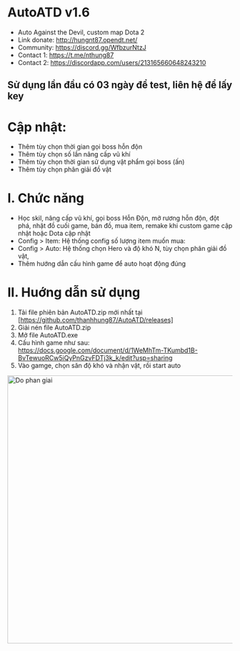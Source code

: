 # AutoATD v1.6
- Auto Against the Devil, custom map Dota 2
- Link donate: http://hungnt87.opendt.net/
- Community: https://discord.gg/WfbzurNtzJ
- Contact 1: https://t.me/nthung87 
- Contact  2: https://discordapp.com/users/213165660648243210
## Sử dụng lần đầu có 03 ngày để test, liên hệ để lấy key
# Cập nhật:
- Thêm tùy chọn thời gian gọi boss hỗn độn
- Thêm tùy chọn số lần nâng cấp vũ khí
- Thêm tùy chọn thời gian sử dụng vật phẩm gọi boss (ấn)
- Thêm tùy chọn phân giải đồ vật
# I. Chức năng
- Học skil, nâng cấp vũ khí, gọi boss Hỗn Độn, mở rương hỗn độn, đột phá, nhặt đồ cuối game, bán đồ, mua item, remake khi custom game cập nhật hoặc Dota cập nhật
- Config > Item: Hệ thống config số lượng item muốn mua: 
- Config > Auto: Hệ thống chọn Hero và độ khó N, tùy chọn phân giải đồ vật,
- Thêm hướng dẫn cấu hình game để auto hoạt động đúng
# II. Huớng dẫn sử dụng
1. Tải file phiên bản AutoATD.zip mới nhất tại [https://github.com/thanhhung87/AutoATD/releases]
2. Giải nén file AutoATD.zip
3. Mở file AutoATD.exe
4. Cấu hình game như sau: https://docs.google.com/document/d/1WeMhTm-TKumbd1B-BvTewuoRCw5iQyPnGzvFDTj3k_k/edit?usp=sharing
5. Vào gamge, chọn săn độ khó và nhận vật, rồi start auto

<img src="https://github.com/thanhhung87/AutoATD/assets/157620249/2a71101b-77d6-424a-bd8c-7f8f6a54eb43" width="600" alt="Do phan giai" />
